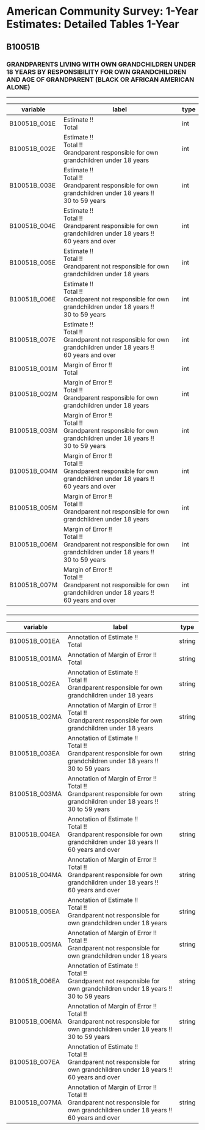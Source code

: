 # American Community Survey: 1-Year Estimates: Detailed Tables 1-Year

## B10051B

### GRANDPARENTS LIVING WITH OWN GRANDCHILDREN UNDER 18 YEARS BY RESPONSIBILITY FOR OWN GRANDCHILDREN AND AGE OF GRANDPARENT (BLACK OR AFRICAN AMERICAN ALONE)

___

| variable | label | type |
| ----- | ----- | ----- |
| B10051B_001E | Estimate !!<br>Total | int |
| B10051B_002E | Estimate !!<br>Total !!<br>Grandparent responsible for own grandchildren under 18 years | int |
| B10051B_003E | Estimate !!<br>Total !!<br>Grandparent responsible for own grandchildren under 18 years !!<br>30 to 59 years | int |
| B10051B_004E | Estimate !!<br>Total !!<br>Grandparent responsible for own grandchildren under 18 years !!<br>60 years and over | int |
| B10051B_005E | Estimate !!<br>Total !!<br>Grandparent not responsible for own grandchildren under 18 years | int |
| B10051B_006E | Estimate !!<br>Total !!<br>Grandparent not responsible for own grandchildren under 18 years !!<br>30 to 59 years | int |
| B10051B_007E | Estimate !!<br>Total !!<br>Grandparent not responsible for own grandchildren under 18 years !!<br>60 years and over | int |
| B10051B_001M | Margin of Error !!<br>Total | int |
| B10051B_002M | Margin of Error !!<br>Total !!<br>Grandparent responsible for own grandchildren under 18 years | int |
| B10051B_003M | Margin of Error !!<br>Total !!<br>Grandparent responsible for own grandchildren under 18 years !!<br>30 to 59 years | int |
| B10051B_004M | Margin of Error !!<br>Total !!<br>Grandparent responsible for own grandchildren under 18 years !!<br>60 years and over | int |
| B10051B_005M | Margin of Error !!<br>Total !!<br>Grandparent not responsible for own grandchildren under 18 years | int |
| B10051B_006M | Margin of Error !!<br>Total !!<br>Grandparent not responsible for own grandchildren under 18 years !!<br>30 to 59 years | int |
| B10051B_007M | Margin of Error !!<br>Total !!<br>Grandparent not responsible for own grandchildren under 18 years !!<br>60 years and over | int |
### 

___

| variable | label | type |
| ----- | ----- | ----- |
| B10051B_001EA | Annotation of Estimate !!<br>Total | string |
| B10051B_001MA | Annotation of Margin of Error !!<br>Total | string |
| B10051B_002EA | Annotation of Estimate !!<br>Total !!<br>Grandparent responsible for own grandchildren under 18 years | string |
| B10051B_002MA | Annotation of Margin of Error !!<br>Total !!<br>Grandparent responsible for own grandchildren under 18 years | string |
| B10051B_003EA | Annotation of Estimate !!<br>Total !!<br>Grandparent responsible for own grandchildren under 18 years !!<br>30 to 59 years | string |
| B10051B_003MA | Annotation of Margin of Error !!<br>Total !!<br>Grandparent responsible for own grandchildren under 18 years !!<br>30 to 59 years | string |
| B10051B_004EA | Annotation of Estimate !!<br>Total !!<br>Grandparent responsible for own grandchildren under 18 years !!<br>60 years and over | string |
| B10051B_004MA | Annotation of Margin of Error !!<br>Total !!<br>Grandparent responsible for own grandchildren under 18 years !!<br>60 years and over | string |
| B10051B_005EA | Annotation of Estimate !!<br>Total !!<br>Grandparent not responsible for own grandchildren under 18 years | string |
| B10051B_005MA | Annotation of Margin of Error !!<br>Total !!<br>Grandparent not responsible for own grandchildren under 18 years | string |
| B10051B_006EA | Annotation of Estimate !!<br>Total !!<br>Grandparent not responsible for own grandchildren under 18 years !!<br>30 to 59 years | string |
| B10051B_006MA | Annotation of Margin of Error !!<br>Total !!<br>Grandparent not responsible for own grandchildren under 18 years !!<br>30 to 59 years | string |
| B10051B_007EA | Annotation of Estimate !!<br>Total !!<br>Grandparent not responsible for own grandchildren under 18 years !!<br>60 years and over | string |
| B10051B_007MA | Annotation of Margin of Error !!<br>Total !!<br>Grandparent not responsible for own grandchildren under 18 years !!<br>60 years and over | string |

